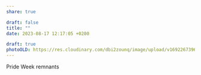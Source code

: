 ```yaml
---
share: true

draft: false
title: ""
date: 2023-08-17 12:17:05 +0200

draft: true
photoOLD: https://res.cloudinary.com/dbi2zounq/image/upload/v1692267396/vjz44eliyz9loikhh7ub.jpg
---
```


Pride Week remnants
